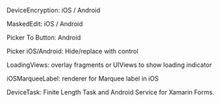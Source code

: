 
DeviceEncryption: iOS / Android

MaskedEdit: iOS / Android

Picker To Button: Android 

Picker iOS/Android:  Hide/replace with control

LoadingViews:  overlay fragments or UIViews to show loading indicator

iOSMarqueeLabel:  renderer for Marquee label in iOS

DeviceTask:  Finite Length Task and Android Service for Xamarin Forms.
